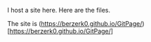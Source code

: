I host a site here.
Here are the files.

The site is (https://berzerk0.github.io/GitPage/)[https://berzerk0.github.io/GitPage/]
